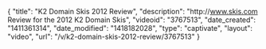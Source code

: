 {
    "title": "K2 Domain Skis 2012 Review",
    "description": "http:\/\/www.skis.com Review for the 2012 K2 Domain Skis",
    "videoid": "3767513",
    "date_created": "1411361314",
    "date_modified": "1418182028",
    "type": "captivate",
    "layout": "video",
    "url": "\/v\/k2-domain-skis-2012-review\/3767513"
}